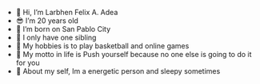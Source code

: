 - 👋 Hi, I’m Larbhen Felix A. Adea
- 😎 I’m 20 years old
- 🌱 I’m born on San Pablo City
- 💞️ I only have one sibling
- 🦾 My hobbies is to play basketball and online games
- 👣 My motto in life is Push yourself because no one else is going to do it for you
- 🐅 About my self, Im a energetic person and sleepy sometimes


<!---
Larbhen/Larbhen is a ✨ special ✨ repository because its `README.md` (this file) appears on your GitHub profile.
You can click the Preview link to take a look at your changes.
--->
